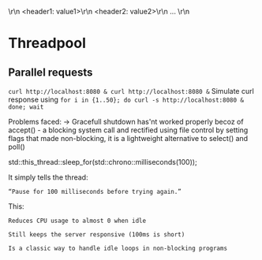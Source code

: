 <status line>\r\n
<header1: value1>\r\n
<header2: value2>\r\n
...
\r\n
<body>

# Threadpool
## Parallel requests
`curl http://localhost:8080 & curl http://localhost:8080 &`
Simulate curl response using
`for i in {1..50}; do curl -s http://localhost:8080 & done; wait`



Problems faced:
    -> Gracefull shutdown has'nt worked properly becoz of accept() - a blocking system call and rectified using file control by setting flags that made non-blocking, it is a lightweight alternative to select() and poll()
    
std::this_thread::sleep_for(std::chrono::milliseconds(100));

It simply tells the thread:

    “Pause for 100 milliseconds before trying again.”

This:

    Reduces CPU usage to almost 0 when idle

    Still keeps the server responsive (100ms is short)

    Is a classic way to handle idle loops in non-blocking programs

